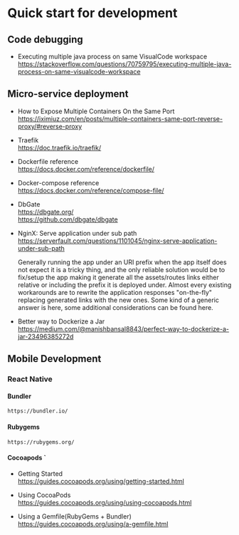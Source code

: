 # Quick start for development

## Code debugging

+ Executing multiple java process on same VisualCode workspace  
    https://stackoverflow.com/questions/70759795/executing-multiple-java-process-on-same-visualcode-workspace  


## Micro-service deployment

+ How to Expose Multiple Containers On the Same Port  
    https://iximiuz.com/en/posts/multiple-containers-same-port-reverse-proxy/#reverse-proxy  

+ Traefik  
    https://doc.traefik.io/traefik/  

+ Dockerfile reference  
    https://docs.docker.com/reference/dockerfile/  

+ Docker-compose reference  
    https://docs.docker.com/reference/compose-file/  

+ DbGate  
    https://dbgate.org/  
    https://github.com/dbgate/dbgate  

+ NginX: Serve application under sub path  
    https://serverfault.com/questions/1101045/nginx-serve-application-under-sub-path  

    Generally running the app under an URI prefix when the app itself does not expect it is a tricky thing, and the only reliable solution would be to fix/setup the app making it generate all the assets/routes links either relative or including the prefix it is deployed under. Almost every existing workarounds are to rewrite the application responses "on-the-fly" replacing generated links with the new ones. Some kind of a generic answer is here, some additional considerations can be found here.  

+ Better way to Dockerize a Jar  
    https://medium.com/@manishbansal8843/perfect-way-to-dockerize-a-jar-23496385272d  

## Mobile Development
### React Native
#### Bundler  
    https://bundler.io/  

#### Rubygems  
    https://rubygems.org/  

#### Cocoapods  `
+ Getting Started  
    https://guides.cocoapods.org/using/getting-started.html  

+ Using CocoaPods  
    https://guides.cocoapods.org/using/using-cocoapods.html  

+ Using a Gemfile(RubyGems + Bundler)   
    https://guides.cocoapods.org/using/a-gemfile.html 


